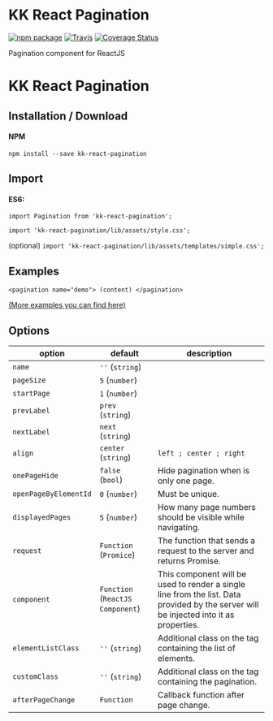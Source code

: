 # KK React Pagination

[![npm package](https://img.shields.io/npm/v/kk-react-pagination.png?style=flat-square)](https://www.npmjs.org/package/kk-react-pagination)
[![Travis](https://travis-ci.org/KrzysiekF/kk-react-pagination.svg?style=flat-square)](https://travis-ci.org/KrzysiekF/kk-react-pagination)
[![Coverage Status](https://coveralls.io/repos/github/KrzysiekF/kk-react-pagination/badge.svg?branch=master&style=flat-square)](https://coveralls.io/github/KrzysiekF/kk-react-pagination?branch=master)


Pagination component for ReactJS


KK React Pagination
===================

Installation / Download
-----------------------

#### NPM
`npm install --save kk-react-pagination`
                
Import
--------
#### ES6:
`import Pagination from 'kk-react-pagination';`

`import 'kk-react-pagination/lib/assets/style.css';`

(optional) `import 'kk-react-pagination/lib/assets/templates/simple.css';`

Examples
--------
`<pagination name="demo"> (content) </pagination>`

[(More examples you can find here)](https://krzysiekf.github.io/kk-react-pagination/)

Options
-------

| option      | default         | description |
|-------------|-----------------|-------------|
| `name`      | `''` (`string`) |             |
| `pageSize`  | `5` (`number`)  |             |
| `startPage` | `1` (`number`)  |             |
| `prevLabel` | `prev` (`string`)  |             |
| `nextLabel` | `next` (`string`)  |             |
| `align` | `center` (`string`)  | `left ; center ; right` |
| `onePageHide` | `false ` (`bool`)  | Hide pagination when is only one page. |
| `openPageByElementId` | `0` (`number`)  | Must be unique. |
| `displayedPages` | `5` (`number`)  | How many page numbers should be visible while navigating. |
| `request` | `Function` (`Promice`)  | The function that sends a request to the server and returns Promise. |
| `component` | `Function` (`ReactJS Component`)  | This component will be used to render a single line from the list. Data provided by the server will be injected into it as properties. |
| `elementListClass` | `''` (`string`)  | Additional class on the tag containing the list of elements. |
| `customClass` | `''` (`string`)  | Additional class on the tag containing the pagination. |
| `afterPageChange` | `Function`  | Callback function after page change. |
